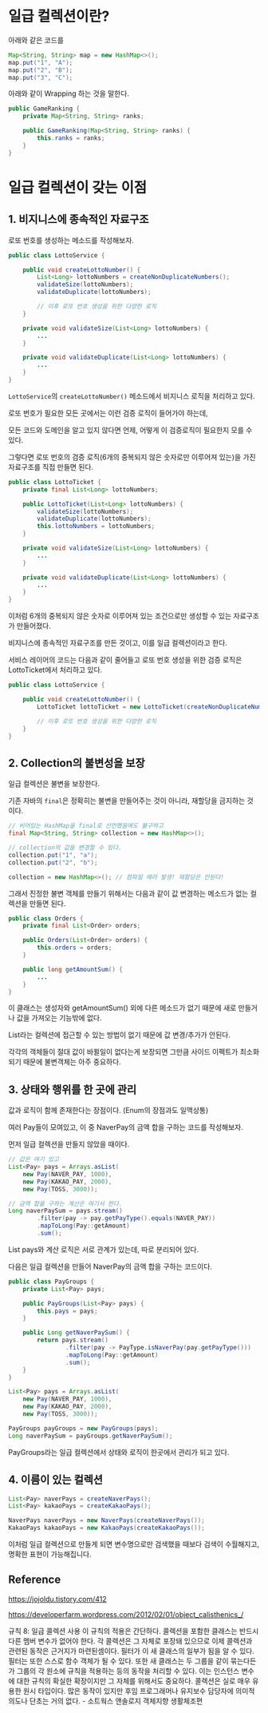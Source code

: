 <!-- # 0. Overview

이펙티브 자바 **아이템16. public 클래스에서는 public 필드가 아닌 접근자 메소드를 사용하라**를 보고 공부한 내용을 정리했다. -->

# 일급 컬렉션이란?

아래와 같은 코드를 

```java
Map<String, String> map = new HashMap<>();
map.put("1", "A");
map.put("2", "B");
map.put("3", "C");
```

아래와 같이 Wrapping 하는 것을 말한다.

```java
public GameRanking {
    private Map<String, String> ranks;

    public GameRanking(Map<String, String> ranks) {
        this.ranks = ranks;
    }
}
```

# 일급 컬렉션이 갖는 이점

## 1. 비지니스에 종속적인 자료구조

로또 번호를 생성하는 메소드를 작성해보자.

```java
public class LottoService {

    public void createLottoNumber() {
        List<Long> lottoNumbers = createNonDuplicateNumbers();
        validateSize(lottoNumbers);
        validateDuplicate(lottoNumbers);

        // 이후 로또 번호 생성을 위한 다양한 로직
    }

    private void validateSize(List<Long> lottoNumbers) {
        ...
    }

    private void validateDuplicate(List<Long> lottoNumbers) {
        ...
    }
}

```

`LottoService`의 `createLottoNumber()` 메소드에서 비지니스 로직을 처리하고 있다.

로또 번호가 필요한 모든 곳에서는 이런 검증 로직이 들어가야 하는데,

모든 코드와 도메인을 알고 있지 않다면 언제, 어떻게 이 검증로직이 필요한지 모를 수 있다.

그렇다면 로또 번호의 검증 로직(6개의 중복되지 않은 숫자로만 이루어져 있는)을 가진 자료구조를 직접 만들면 된다.

```java
public class LottoTicket {
    private final List<Long> lottoNumbers;

    public LottoTicket(List<Long> lottoNumbers) {
        validateSize(lottoNumbers);
        validateDuplicate(lottoNumbers);
        this.lottoNumbers = lottoNumbers;
    }

    private void validateSize(List<Long> lottoNumbers) {
        ...
    }

    private void validateDuplicate(List<Long> lottoNumbers) {
        ...
    }
}
```

이처럼 6개의 중복되지 않은 숫자로 이루어져 있는 조건으로만 생성할 수 있는 자료구조가 만들어졌다.

비지니스에 종속적인 자료구조를 만든 것이고, 이를 일급 컬렉션이라고 한다.

서비스 레이어의 코드는 다음과 같이 줄어들고 로또 번호 생성을 위한 검증 로직은 LottoTicket에서 처리하고 있다.

```java
public class LottoService {

    public void createLottoNumber() {
        LottoTicket lottoTicket = new LottoTicket(createNonDuplicateNumbers());

        // 이후 로또 번호 생성을 위한 다양한 로직
    }
}
```

## 2. Collection의 불변성을 보장

일급 컬렉션은 불변을 보장한다.

기존 자바의 `final`은 정확히는 불변을 만들어주는 것이 아니라, 재할당을 금지하는 것이다.

```java
// 비어있는 HashMap을 final로 선언했음에도 불구하고
final Map<String, String> collection = new HashMap<>();

// collection의 값을 변경할 수 있다.
collection.put("1", "a");
collection.put("2", "b");

collection = new HashMap<>(); // 컴파일 에러 발생! 재할당은 안된다!
```

그래서 진정한 불변 객체를 만들기 위해서는 다음과 같이 값 변경하는 메소드가 없는 컬렉션을 만들면 된다.

```java
public class Orders {
    private final List<Order> orders;

    public Orders(List<Order> orders) {
        this.orders = orders;
    }

    public long getAmountSum() {
        ...
    }
}
```

이 클래스는 생성자와 getAmountSum() 외에 다른 메소드가 없기 때문에 새로 만들거나 값을 가져오는 기능밖에 없다.

List라는 컬렉션에 접근할 수 있는 방법이 없기 때문에 값 변경/추가가 안된다.

각각의 객체들이 절대 값이 바뀔일이 없다는게 보장되면 그만큼 사이드 이펙트가 최소화되기 때문에 불변객체는 아주 중요하다.

## 3. 상태와 행위를 한 곳에 관리

값과 로직이 함께 존재한다는 장점이다. (Enum의 장점과도 일맥상통)

여러 Pay들이 모여있고, 이 중 NaverPay의 금액 합을 구하는 코드를 작성해보자.

먼저 일급 컬렉션을 만들지 않았을 때이다.

```java
// 값은 여기 있고
List<Pay> pays = Arrays.asList(
    new Pay(NAVER_PAY, 1000),
    new Pay(KAKAO_PAY, 2000),
    new Pay(TOSS, 3000));

// 금액 합을 구하는 계산은 여기서 한다.
Long naverPaySum = pays.stream()
        .filter(pay -> pay.getPayType().equals(NAVER_PAY))
        .mapToLong(Pay::getAmount)
        .sum();
```

List<Pay> pays와 계산 로직은 서로 관계가 있는데, 따로 분리되어 있다.

다음은 일급 컬렉션을 만들어 NaverPay의 금액 합을 구하는 코드이다.

```java
public class PayGroups {
    private List<Pay> pays;

    public PayGroups(List<Pay> pays) {
        this.pays = pays;
    }

    public Long getNaverPaySum() {
        return pays.stream()
                .filter(pay -> PayType.isNaverPay(pay.getPayType()))
                .mapToLong(Pay::getAmount)
                .sum();
    }
}
```

```java
List<Pay> pays = Arrays.asList(
    new Pay(NAVER_PAY, 1000),
    new Pay(KAKAO_PAY, 2000),
    new Pay(TOSS, 3000));

PayGroups payGroups = new PayGroups(pays);
Long naverPaySum = payGroups.getNaverPaySum();
```

PayGroups라는 일급 컬렉션에서 상태와 로직이 한곳에서 관리가 되고 있다.

## 4. 이름이 있는 컬렉션

```java
List<Pay> naverPays = createNaverPays();
List<Pay> kakaoPays = createKakaoPays();
````

```java
NaverPays naverPays = new NaverPays(createNaverPays());
KakaoPays kakaoPays = new KakaoPays(createKakaoPays());
```

이처럼 일급 컬렉션으로 만들게 되면 변수명으로만 검색했을 때보다 검색이 수월해지고, 명확한 표현이 가능해집니다.

## Reference

https://jojoldu.tistory.com/412

https://developerfarm.wordpress.com/2012/02/01/object_calisthenics_/

규칙 8: 일급 콜렉션 사용
이 규칙의 적용은 간단하다.
콜렉션을 포함한 클래스는 반드시 다른 멤버 변수가 없어야 한다.
각 콜렉션은 그 자체로 포장돼 있으므로 이제 콜렉션과 관련된 동작은 근거지가 마련된셈이다.
필터가 이 새 클래스의 일부가 됨을 알 수 있다.
필터는 또한 스스로 함수 객체가 될 수 있다.
또한 새 클래스는 두 그룹을 같이 묶는다든가 그룹의 각 원소에 규칙을 적용하는 등의 동작을 처리할 수 있다.
이는 인스턴스 변수에 대한 규칙의 확실한 확장이지만 그 자체를 위해서도 중요하다.
콜렉션은 실로 매우 유용한 원시 타입이다.
많은 동작이 있지만 후임 프로그래머나 유지보수 담당자에 의미적 의도나 단초는 거의 없다. - 소트웍스 앤솔로지 객체지향 생활체조편


